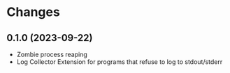 # Changes

## 0.1.0 (2023-09-22)

- Zombie process reaping
- Log Collector Extension for programs that refuse to log to stdout/stderr
